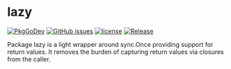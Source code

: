 # lazy
[![PkgGoDev](https://pkg.go.dev/badge/github.com/JeremyLoy/lazy)](https://pkg.go.dev/github.com/JeremyLoy/lazy)
[![GitHub issues](https://img.shields.io/github/issues/JeremyLoy/lazy.svg)](https://github.com/JeremyLoy/lazy/issues)
[![license](https://img.shields.io/github/license/JeremyLoy/lazy.svg?maxAge=2592000)](https://github.com/JeremyLoy/lazy/LICENSE)
[![Release](https://img.shields.io/github/release/JeremyLoy/lazy.svg?label=Release)](https://github.com/JeremyLoy/lazy/releases)

Package lazy is a light wrapper around sync.Once providing support for return values.
It removes the burden of capturing return values via closures from the caller.
